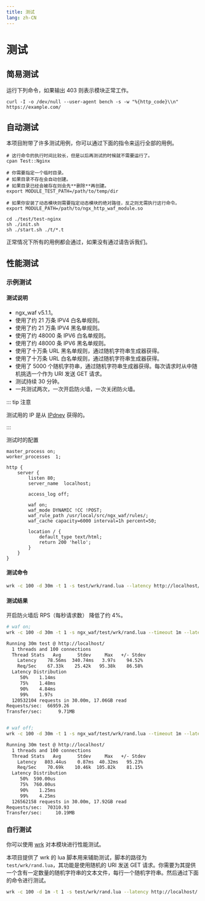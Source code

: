 ```yaml
---
title: 测试
lang: zh-CN
---
```


# 测试

## 简易测试

运行下列命令，如果输出 403 则表示模块正常工作。

```shell
curl -I -o /dev/null --user-agent bench -s -w "%{http_code}\\n" https://example.com/
```

## 自动测试

本项目附带了许多测试用例，你可以通过下面的指令来运行全部的用例。

```shell
# 这行命令的执行时间比较长，但是以后再测试的时候就不需要运行了。
cpan Test::Nginx

# 你需要指定一个临时目录。
# 如果目录不存在会自动创建。
# 如果目录已经会被存在则会先**删除**再创建。
export MODULE_TEST_PATH=/path/to/temp/dir

# 如果你安装了动态模块则需要指定动态模块的绝对路径，反之则无需执行这行命令。
export MODULE_PATH=/path/to/ngx_http_waf_module.so

cd ./test/test-nginx
sh ./init.sh
sh ./start.sh ./t/*.t
```

正常情况下所有的用例都会通过，如果没有通过请告诉我们。

## 性能测试

### 示例测试

#### 测试说明

* ngx_waf v5.1.1。
* 使用了约 21 万条 IPV4 白名单规则。
* 使用了约 21 万条 IPV4 黑名单规则。
* 使用了约 48000 条 IPV6 白名单规则。
* 使用了约 48000 条 IPV6 黑名单规则。
* 使用了十万条 URL 黑名单规则，通过随机字符串生成器获得。
* 使用了十万条 URL 白名单规则，通过随机字符串生成器获得。
* 使用了 5000 个随机字符串，通过随机字符串生成器获得。每次请求时从中随机挑选一个作为 URI 发送 GET 请求。
* 测试持续 30 分钟。
* 一共测试两次，一次开启防火墙，一次关闭防火墙。

::: tip 注意

测试用的 IP 是从 [IPdney](https://www.ipdeny.com/ipblocks/) 获得的。

:::

测试时的配置

```nginx
master_process on;
worker_processes  1;

http {
    server {
        listen 80;
        server_name  localhost;

        access_log off;
        
        waf on;
        waf_mode DYNAMIC !CC !POST;
        waf_rule_path /usr/local/src/ngx_waf/rules/;
        waf_cache capacity=6000 interval=1h percent=50;

        location / {
            default_type text/html;
            return 200 'hello';
        }
    }
}
```

#### 测试命令

```sh
wrk -c 100 -d 30m -t 1 -s test/wrk/rand.lua --latency http://localhost/ -- /path/to/rand-str.txt
```

#### 测试结果

开启防火墙后 RPS（每秒请求数） 降低了约 4%。

```sh
# waf on;
wrk -c 100 -d 30m -t 1 -s ngx_waf/test/wrk/rand.lua --timeout 1m --latency http://localhost/ -- /usr/local/src/ngx_waf/txt.txt

Running 30m test @ http://localhost/
  1 threads and 100 connections
  Thread Stats   Avg      Stdev     Max   +/- Stdev
    Latency    78.56ms  340.74ms   3.97s    94.52%
    Req/Sec    67.33k    25.42k   95.38k    86.58%
  Latency Distribution
     50%    1.14ms
     75%    1.48ms
     90%    4.84ms
     99%    1.97s
  120532104 requests in 30.00m, 17.06GB read
Requests/sec:  66959.26
Transfer/sec:      9.71MB


# waf off;
wrk -c 100 -d 30m -t 1 -s ngx_waf/test/wrk/rand.lua --timeout 1m --latency http://localhost/ -- /usr/local/src/ngx_waf/txt.txt

Running 30m test @ http://localhost/
  1 threads and 100 connections
  Thread Stats   Avg      Stdev     Max   +/- Stdev
    Latency   803.44us    0.87ms  40.32ms   95.23%
    Req/Sec    70.69k    10.46k  105.82k    81.15%
  Latency Distribution
     50%  590.00us
     75%  760.00us
     90%    1.25ms
     99%    4.25ms
  126562158 requests in 30.00m, 17.92GB read
Requests/sec:  70310.93
Transfer/sec:     10.19MB
```


### 自行测试

你可以使用 [wrk](https://github.com/wg/wrk) 对本模块进行性能测试。

本项目提供了 wrk 的 lua 脚本用来辅助测试，脚本的路径为 `test/wrk/rand.lua`，其功能是使用随机的 URI 发送 GET 请求。你需要为其提供一个含有一定数量的随机字符串的文本文件，每行一个随机字符串。然后通过下面的命令进行测试。

```sh
wrk -c 100 -d 1m -t 1 -s test/wrk/rand.lua --latency http://localhost/ -- /path/to/rand-str.txt
```